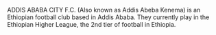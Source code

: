 ADDIS ABABA CITY F.C. (Also known as Addis Abeba Kenema) is an Ethiopian football club based in Addis Ababa. They currently play in the Ethiopian Higher League, the 2nd tier of football in Ethiopia.
